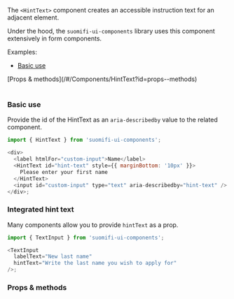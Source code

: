 The `<HintText>` component creates an accessible instruction text for an adjacent element.

Under the hood, the `suomifi-ui-components` library uses this component extensively in form components.

Examples:

- [Basic use](/#/Components/HintText?id=basic-use)

<div style="margin-bottom: 40px">
  [Props & methods](/#/Components/HintText?id=props--methods)
</div>

### Basic use

Provide the id of the HintText as an `aria-describedby` value to the related component.

```js
import { HintText } from 'suomifi-ui-components';

<div>
  <label htmlFor="custom-input">Name</label>
  <HintText id="hint-text" style={{ marginBottom: '10px' }}>
    Please enter your first name
  </HintText>
  <input id="custom-input" type="text" aria-describedby="hint-text" />
</div>;
```

### Integrated hint text

Many components allow you to provide `hintText` as a prop.

```js
import { TextInput } from 'suomifi-ui-components';

<TextInput
  labelText="New last name"
  hintText="Write the last name you wish to apply for"
/>;
```

### Props & methods
